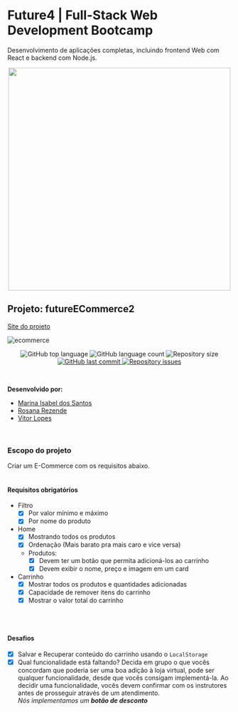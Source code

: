 # Future4 | Full-Stack Web Development Bootcamp
Desenvolvimento de aplicações completas, incluindo frontend Web com React e backend com Node.js.

<p align="center">
  <img  width='500' src='https://user-images.githubusercontent.com/45580434/74607837-f69f5e00-50ba-11ea-97e0-62fab855bcb6.png'>
</p>

## Projeto: futureECommerce2

[Site do projeto](http://sagan-ecommerce2.surge.sh/)

![ecommerce](https://user-images.githubusercontent.com/45580434/75068382-d6faa200-54cd-11ea-99de-26f5c8dc7c61.gif)

<p align="center">
  <img alt="GitHub top language" src="https://img.shields.io/github/languages/top/future4code/sagan-futureECommerce2">

  <img alt="GitHub language count" src="https://img.shields.io/github/languages/count/future4code/sagan-futureECommerce2">

  <img alt="Repository size" src="https://img.shields.io/github/repo-size/future4code/sagan-futureECommerce2">

  <a href="https://github.com/future4code/sagan-futureECommerce2/commits/master">
    <img alt="GitHub last commit" src="https://img.shields.io/github/last-commit/future4code/sagan-futureECommerce2">
  </a>

  <a href="https://github.com/future4code/sagan-futureECommerce2/issues">
    <img alt="Repository issues" src="https://img.shields.io/github/issues/future4code/sagan-futureECommerce2">
  </a>
</p>
<br>

**Desenvolvido por:** 
* [Marina Isabel dos Santos](https://github.com/marinaisabels)
* [Rosana Rezende](https://github.com/rosanarezende)
* [Vitor Lopes](https://github.com/vitor-slopes)
<br>

### Escopo do projeto
Criar um E-Commerce com os requisitos abaixo.
<br><br>


#### Requisitos obrigatórios
- Filtro
    - [x] Por valor mínimo e máximo
    - [x] Por nome do produto
- Home
    - [x] Mostrando todos os produtos
    - [x] Ordenação (Mais barato pra mais caro e vice versa)
    - Produtos:
        - [x] Devem ter um botão que permita adicioná-los ao carrinho
        - [x] Devem exibir o nome, preço e imagem em um card
- Carrinho
    - [x] Mostrar todos os produtos e quantidades adicionadas
    - [x] Capacidade de remover itens do carrinho
    - [x] Mostrar o valor total do carrinho

<br><br>


#### Desafios
- [x] Salvar e Recuperar conteúdo do carrinho usando o `LocalStorage`
- [x] Qual funcionalidade está faltando? Decida em grupo o que vocês concordam que poderia ser uma boa adição à loja virtual, pode ser qualquer funcionalidade, desde que vocês consigam implementá-la. Ao decidir uma funcionalidade, vocês devem confirmar com os instrutores antes de prosseguir através de um atendimento.
<br>_Nós implementamos um **botão de desconto**_
